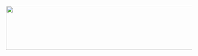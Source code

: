 <a href="https://github.com/devxb/gitanimals">
  <img src="https://render.gitanimals.org/farm/devy1540" width="1000" height="120"/>
</a>

